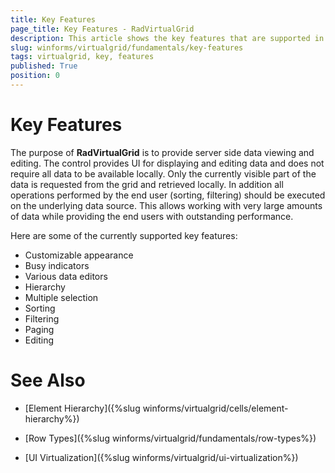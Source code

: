 ```yaml
---
title: Key Features
page_title: Key Features - RadVirtualGrid
description: This article shows the key features that are supported in RadVirtualGrid Key Features
slug: winforms/virtualgrid/fundamentals/key-features
tags: virtualgrid, key, features
published: True
position: 0
---
```


# Key Features

The purpose of __RadVirtualGrid__ is to provide server side data viewing and editing. The control provides UI for displaying and editing data and does not require all data to be available locally. Only the currently visible part of the data is requested from the grid and retrieved locally. In addition all operations performed by the end user (sorting, filtering) should be executed on the underlying data source. This allows working with very large amounts of data while providing the end users with outstanding performance.

Here are some of the currently supported key features:

* Customizable appearance
* Busy indicators
* Various data editors 
* Hierarchy
* Multiple selection
* Sorting
* Filtering
* Paging
* Editing


# See Also
* [Element Hierarchy]({%slug winforms/virtualgrid/cells/element-hierarchy%})

* [Row Types]({%slug winforms/virtualgrid/fundamentals/row-types%})

* [UI Virtualization]({%slug winforms/virtualgrid/ui-virtualization%})

